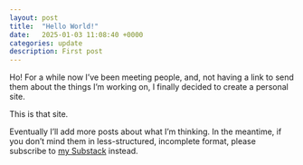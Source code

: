```yaml
---
layout: post
title:  "Hello World!"
date:   2025-01-03 11:08:40 +0000
categories: update
description: First post
---
```


Ho! For a while now I’ve been meeting people, and, not having a link to send them about the things I’m working on, I finally decided to create a personal site.

This is that site.

Eventually I’ll add more posts about what I’m thinking. In the meantime, if you don’t mind them in less-structured, incomplete format, please subscribe to [my Substack](https://jsng.substack.com/) instead.
